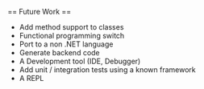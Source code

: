 == Future Work ==

* Add method support to classes
* Functional programming switch
* Port to a non .NET language
* Generate backend code
* A Development tool (IDE, Debugger)
* Add unit / integration tests using a known framework
* A REPL